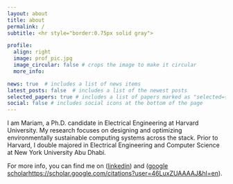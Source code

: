 ```yaml
---
layout: about
title: about
permalink: /
subtitle: <hr style="border:0.75px solid gray">

profile:
  align: right
  image: prof_pic.jpg
  image_circular: false # crops the image to make it circular
  more_info: 

news: true  # includes a list of news items
latest_posts: false  # includes a list of the newest posts
selected_papers: true # includes a list of papers marked as "selected={true}"
social: false # includes social icons at the bottom of the page
---
```


I am Mariam, a Ph.D. candidate in Electrical Engineering at Harvard University. My research focuses on designing and optimizing environmentally sustainable computing systems across the stack. Prior to Harvard, I double majored in Electrical Engineering and Computer Science at New York University Abu Dhabi. 

For more info, you can find me on ([linkedin](https://www.linkedin.com/in/mariamelgamal/)) and ([google scholar](https://scholar.google.com/citations?user=46LuxZUAAAAJ&hl=en)https://scholar.google.com/citations?user=46LuxZUAAAAJ&hl=en).
